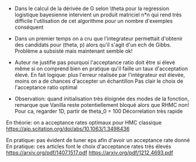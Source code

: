 

- Dans le calcul de la dérivée de G selon \theta pour la regression logistique bayesienne intervient
un produit matriciel n*n qui rend très difficile l'utilisation
de cet algorithme pour un nombre d'exemples conséquent

- Dans un premier temps on a cru que l'integrateur permettait d'obtenir des candidats pour
(theta, p) alors qu'il s'agit d'un ech de Gibbs.
Problème a subsisté mais maintenant semble ok!

- Auteur ne justifie pas pourquoi l'acceptance ratio doit être si élevé même si on comprend bien en
pratique qu'il faille un taux d'acceptation élevé.
En fait logique: plus l'erreur réalisée par l'intégrateur est élevée, 
moins on a de chances d'accepter un échantillon
Pas clair le choix de l'acceptance ratio optimal

- Observation: quand initialisation très éloignée des modes de la fonction,
remarque que Vanilla reste potentiellement bloqué alors que RHMC non!
Pour ca, regarder 1D, partir de theta_0 = 100
Décorrelation très rapide

En théorie: on a acceptance rates optimaux pour HMC classique
https://aip.scitation.org/doi/abs/10.1063/1.3498436

En pratique: pas évident de tuner eps afin d'avoir un acceptance rate donné
En pratique: ces articles font le choix d'acceptance rates très élevés
https://arxiv.org/pdf/1407.1517.pdf
https://arxiv.org/pdf/1212.4693.pdf

